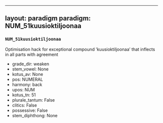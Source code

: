 
---
layout: paradigm
paradigm: NUM_51kuusioktiljoonaa
---
### ` NUM_51kuusioktiljoonaa `

Optimisation hack for exceptional compound ’kuusioktiljoonaa’ that inflects in all parts with agreement
* grade_dir: weaken
* stem_vowel: None
* kotus_av: None
* pos: NUMERAL
* harmony: back
* upos: NUM
* kotus_tn: 51
* plurale_tantum: False
* clitics: False
* possessive: False
* stem_diphthong: None
